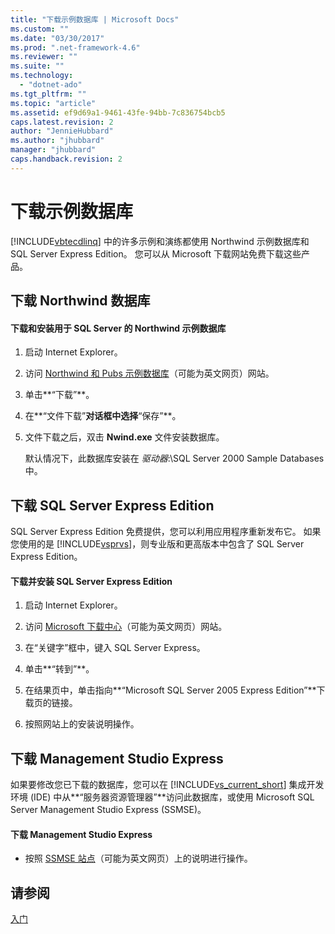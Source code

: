 ```yaml
---
title: "下载示例数据库 | Microsoft Docs"
ms.custom: ""
ms.date: "03/30/2017"
ms.prod: ".net-framework-4.6"
ms.reviewer: ""
ms.suite: ""
ms.technology: 
  - "dotnet-ado"
ms.tgt_pltfrm: ""
ms.topic: "article"
ms.assetid: ef9d69a1-9461-43fe-94bb-7c836754bcb5
caps.latest.revision: 2
author: "JennieHubbard"
ms.author: "jhubbard"
manager: "jhubbard"
caps.handback.revision: 2
---
```

# 下载示例数据库
[!INCLUDE[vbtecdlinq](../../../../../../includes/vbtecdlinq-md.md)] 中的许多示例和演练都使用 Northwind 示例数据库和 SQL Server Express Edition。  您可以从 Microsoft 下载网站免费下载这些产品。  
  
## 下载 Northwind 数据库  
  
#### 下载和安装用于 SQL Server 的 Northwind 示例数据库  
  
1.  启动 Internet Explorer。  
  
2.  访问 [Northwind 和 Pubs 示例数据库](http://go.microsoft.com/fwlink?linkid=64296)（可能为英文网页）网站。  
  
3.  单击**“下载”**。  
  
4.  在**“文件下载”**对话框中选择**“保存”**。  
  
5.  文件下载之后，双击 **Nwind.exe** 文件安装数据库。  
  
     默认情况下，此数据库安装在 *驱动器*:\\SQL Server 2000 Sample Databases 中。  
  
## 下载 SQL Server Express Edition  
 SQL Server Express Edition 免费提供，您可以利用应用程序重新发布它。  如果您使用的是 [!INCLUDE[vsprvs](../../../../../../includes/vsprvs-md.md)]，则专业版和更高版本中包含了 SQL Server Express Edition。  
  
#### 下载并安装 SQL Server Express Edition  
  
1.  启动 Internet Explorer。  
  
2.  访问 [Microsoft 下载中心](http://go.microsoft.com/fwlink?linkid=74602)（可能为英文网页）网站。  
  
3.  在“关键字”框中，键入 SQL Server Express。  
  
4.  单击**“转到”**。  
  
5.  在结果页中，单击指向**“Microsoft SQL Server 2005 Express Edition”**下载页的链接。  
  
6.  按照网站上的安装说明操作。  
  
## 下载 Management Studio Express  
 如果要修改您已下载的数据库，您可以在 [!INCLUDE[vs_current_short](../../../../../../includes/vs-current-short-md.md)] 集成开发环境 \(IDE\) 中从**“服务器资源管理器”**访问此数据库，或使用 Microsoft SQL Server Management Studio Express \(SSMSE\)。  
  
#### 下载 Management Studio Express  
  
-   按照 [SSMSE 站点](http://go.microsoft.com/fwlink/?LinkId=95933)（可能为英文网页）上的说明进行操作。  
  
## 请参阅  
 [入门](../../../../../../docs/framework/data/adonet/sql/linq/getting-started.md)